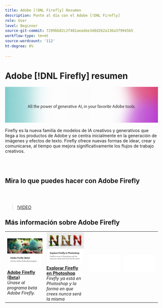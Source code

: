```yaml
---
title: Adobe [!DNL Firefly] Resumen
description: Ponte al día con el Adobe [!DNL Firefly]
role: User
level: Beginner
source-git-commit: 7299bb82c2f481aeadee348d262a136a3f9945b5
workflow-type: tm+mt
source-wordcount: '112'
ht-degree: 0%

---
```


# Adobe [!DNL Firefly] resumen

![Imagen de Firefly Hero](../assets/firefly.png)

Firefly es la nueva familia de modelos de IA creativos y generativos que llega a los productos de Adobe y se centra inicialmente en la generación de imágenes y efectos de texto. Firefly ofrece nuevas formas de idear, crear y comunicarse, al tiempo que mejora significativamente los flujos de trabajo creativos.

<br> 

## Mira lo que puedes hacer con Adobe Firefly

<br> 

>[!VIDEO](https://video.tv.adobe.com/v/3416970t1?quality=12&learn=on&hidetitle=true)

## Más información sobre Adobe Firefly

<table>
<tr>
   <td>
      <a href="https://firefly.adobe.com/" target="_blank">
         <img alt="Adobe Firefly (Beta)" src="assets/firefly-beta.png" />
      </a>
      <div>
      <a href="https://firefly.adobe.com/" target="_blank"><strong>Adobe Firefly (Beta)</strong></a>
      </div>
      <em>Únase al programa beta Adobe Firefly.</em>
      <br>
  </td>
  <td>
      <a href="https://www.adobe.com/sensei/generative-ai/firefly.html" target="_blank">
         <img alt="Explorar Firefly en Photoshop" src="assets/firefly-photoshop.png" />
      </a>
      <div>
      <a href="https://www.adobe.com/sensei/generative-ai/firefly.html" target="_blank"><strong>Explorar Firefly en Photoshop</strong></a>
      </div>
      <em>Firefly ya está en Photoshop y la forma en que crees nunca será la misma</em>
      <br>
  </td>
  <td>
    <img alt="Separador" src="../assets/Whitespacer.png" />
    <div>
    <br>
  </td>
  <td>
    <img alt="Separador" src="../assets/Whitespacer.png" />
    <div>
    <br>
  </td>
</tr>
</table>
